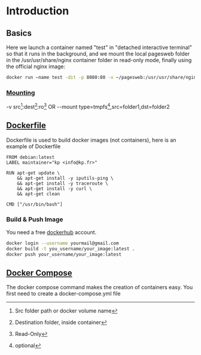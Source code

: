 # Introduction

## Basics

Here we launch a container named "test" in "detached interactive terminal" so that it runs in the background, and we mount the local pagesweb folder in the /usr/usr/share/nginx container folder in read-only mode, finally using the official nginx image:

```bash
docker run —name test -dit -p 8080:80 -v ~/pagesweb:/usr/usr/share/nginx/html:ro nginx
```

### [Mounting](https://docs.docker.com/storage/bind-mounts/)

\-v src[^1]:dest[^2]:ro[^3]  OR  --mount type=tmpfs[^4],src=folder1,dst=folder2

## [Dockerfile](https://docs.docker.com/reference/dockerfile/)

Dockerfile is used to build docker images (not containers), here is an example of Dockerfile

```docker
FROM debian:latest
LABEL maintainer="kp <info@kp.fr>"

RUN apt-get update \
    && apt-get install -y iputils-ping \
    && apt-get install -y traceroute \
    && apt-get install -y curl \
    && apt-get clean

CMD ["/usr/bin/bash"]
```

### Build & Push Image

You need a free [dockerhub](https://hub.docker.com/) account.

```bash
docker login --username yourmail@gmail.com
docker build -t you_username/your_image:latest .
docker push your_username/your_image:latest
```

## [Docker Compose](https://docs.docker.com/compose/)

The docker compose command makes the creation of containers easy. You first need to create a docker-compose.yml file

[^1]: Src folder path or docker volume name

[^2]: Destination folder, inside container

[^3]: Read-Only

[^4]: optional
